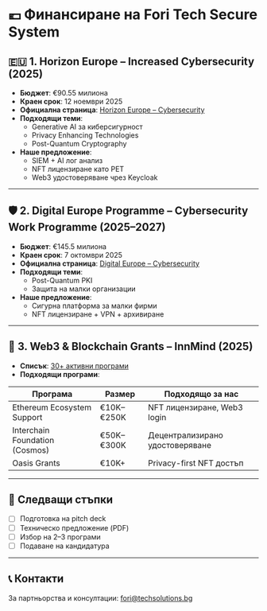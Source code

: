# 💶 Финансиране на Fori Tech Secure System

## 🇪🇺 1. Horizon Europe – Increased Cybersecurity (2025)

- **Бюджет**: €90.55 милиона
- **Краен срок**: 12 ноември 2025
- **Официална страница**: [Horizon Europe – Cybersecurity](https://cybersecurity-centre.europa.eu/funding-opportunities/calls-proposals/increased-cybersecurity-horizon-cl3-2025-02-cs-eccc_en)
- **Подходящи теми**:
  - Generative AI за киберсигурност
  - Privacy Enhancing Technologies
  - Post-Quantum Cryptography
- **Наше предложение**:
  - SIEM + AI лог анализ
  - NFT лицензиране като PET
  - Web3 удостоверяване чрез Keycloak

---

## 🛡️ 2. Digital Europe Programme – Cybersecurity Work Programme (2025–2027)

- **Бюджет**: €145.5 милиона
- **Краен срок**: 7 октомври 2025
- **Официална страница**: [Digital Europe – Cybersecurity](https://cybersecurity-centre.europa.eu/news/new-eccc-funding-opportunities-under-digital-europe-and-horizon-europe-programmes-are-open-2025-06-12_en)
- **Подходящи теми**:
  - Post-Quantum PKI
  - Защита на малки организации
- **Наше предложение**:
  - Сигурна платформа за малки фирми
  - NFT лицензиране + VPN + архивиране

---

## 🔗 3. Web3 & Blockchain Grants – InnMind (2025)

- **Списък**: [30+ активни програми](https://blog.innmind.com/web3-grants-2025-30-active-blockchain-funding-programs/)
- **Подходящи програми**:

| Програма                        | Размер       | Подходящо за нас |
|--------------------------------|--------------|------------------|
| Ethereum Ecosystem Support     | €10K–€250K   | NFT лицензиране, Web3 login |
| Interchain Foundation (Cosmos) | €50K–€300K   | Децентрализирано удостоверяване |
| Oasis Grants                   | €10K+        | Privacy-first NFT достъп |

---

## 🧠 Следващи стъпки

- [ ] Подготовка на pitch deck
- [ ] Техническо предложение (PDF)
- [ ] Избор на 2–3 програми
- [ ] Подаване на кандидатура

---

## 📞 Контакти

За партньорства и консултации: [fori@techsolutions.bg](mailto:fori@techsolutions.bg)
